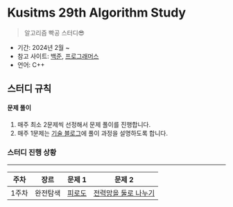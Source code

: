 # Kusitms 29th Algorithm Study

> 알고리즘 빡공 스터디😎

- 기간: 2024년 2월 ~
- 참고 사이트: [백준](https://www.acmicpc.net/), [프로그래머스](https://programmers.co.kr/)
- 언어: C++

## 스터디 규칙

#### 문제 풀이

1. 매주 최소 2문제씩 선정해서 문제 풀이를 진행합니다.
2. 매주 1문제는 [기술 블로그](https://uiop5809.tistory.com/)에 풀이 과정을 설명하도록 합니다.

### 스터디 진행 상황

---

| **주차** | **장르** | **문제 1**                                                                | **문제 2**                                                                              |
| -------- | -------- | ------------------------------------------------------------------------- | --------------------------------------------------------------------------------------- |
| 1주차    | 완전탐색 | [피로도](https://school.programmers.co.kr/learn/courses/30/lessons/87946) | [전력망을 둘로 나누기](https://school.programmers.co.kr/learn/courses/30/lessons/86971) |
